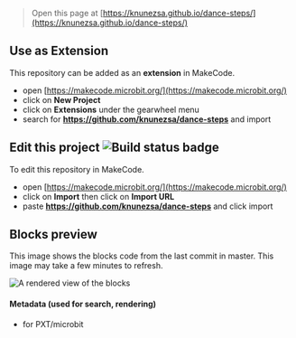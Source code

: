 
> Open this page at [https://knunezsa.github.io/dance-steps/](https://knunezsa.github.io/dance-steps/)

## Use as Extension

This repository can be added as an **extension** in MakeCode.

* open [https://makecode.microbit.org/](https://makecode.microbit.org/)
* click on **New Project**
* click on **Extensions** under the gearwheel menu
* search for **https://github.com/knunezsa/dance-steps** and import

## Edit this project ![Build status badge](https://github.com/knunezsa/dance-steps/workflows/MakeCode/badge.svg)

To edit this repository in MakeCode.

* open [https://makecode.microbit.org/](https://makecode.microbit.org/)
* click on **Import** then click on **Import URL**
* paste **https://github.com/knunezsa/dance-steps** and click import

## Blocks preview

This image shows the blocks code from the last commit in master.
This image may take a few minutes to refresh.

![A rendered view of the blocks](https://github.com/knunezsa/dance-steps/raw/master/.github/makecode/blocks.png)

#### Metadata (used for search, rendering)

* for PXT/microbit
<script src="https://makecode.com/gh-pages-embed.js"></script><script>makeCodeRender("{{ site.makecode.home_url }}", "{{ site.github.owner_name }}/{{ site.github.repository_name }}");</script>
